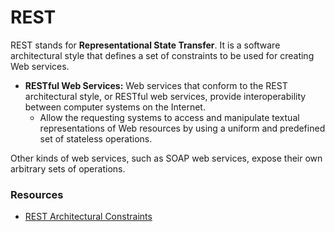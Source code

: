 # REST
REST stands for **Representational State Transfer**. It is a software architectural style that defines a set of
constraints to be used for creating Web services.

* **RESTful Web Services:** Web services that conform to the REST architectural style, or
  RESTful web services, provide interoperability between computer systems on the Internet.
    * Allow the requesting systems to access and manipulate textual representations of Web resources by using a uniform and
      predefined set of stateless operations.

Other kinds of web services, such as SOAP web services, expose their own arbitrary sets of operations.


### Resources
* [REST Architectural Constraints](https://restfulapi.net/rest-architectural-constraints/)